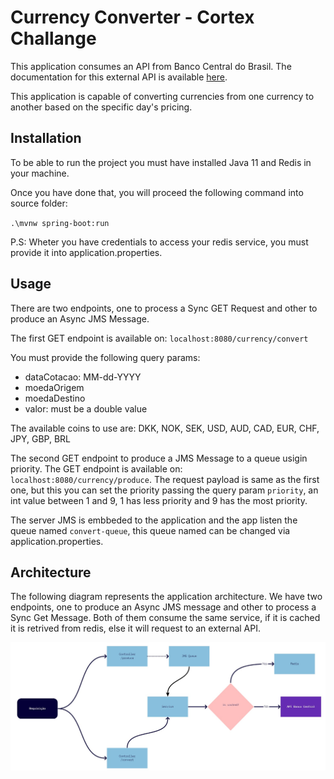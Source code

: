 # Currency Converter - Cortex Challange

This application consumes an API from Banco Central do Brasil. The documentation for this external API is available [here](https://dadosabertos.bcb.gov.br/dataset/taxas-de-cambio-todos-os-boletins-diarios).

This application is capable of converting currencies from one currency to another based on the specific day's pricing.

## Installation

To be able to run the project you must have installed Java 11 and Redis in your machine.

Once you have done that, you will proceed the following command into source folder:

`.\mvnw spring-boot:run`

P.S: Wheter you have credentials to access your redis service, you must provide it into application.properties.

## Usage

There are two endpoints, one to process a Sync GET Request and other to produce an Async JMS Message.

The first GET endpoint is available on:
`localhost:8080/currency/convert`

You must provide the following query params:

- dataCotacao: MM-dd-YYYY
- moedaOrigem
- moedaDestino
- valor: must be a double value

The available coins to use are:
DKK,
NOK,
SEK,
USD,
AUD,
CAD,
EUR,
CHF,
JPY,
GBP,
BRL

The second GET endpoint to produce a JMS Message to a queue usigin priority.
The GET endpoint is available on:
`localhost:8080/currency/produce`. The request payload is same as the first one, but this you can set the priority passing the query param `priority`, an int value between 1 and 9, 1 has less priority and 9 has the most priority.

The server JMS is embbeded to the application and the app listen the queue named `convert-queue`, this queue named can be changed via application.properties.

## Architecture

The following diagram represents the application architecture. We have two endpoints, one to produce an Async JMS message and other to process a Sync Get Message. Both of them consume the same service, if it is cached it is retrived from redis, else it will request to an external API.

![](image.jpg)
